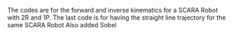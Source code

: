 The codes are for the forward and inverse kinematics for a SCARA Robot with 2R and 1P. 
The last code is for having the straight line trajectory for the same SCARA Robot
Also added Sobel 
